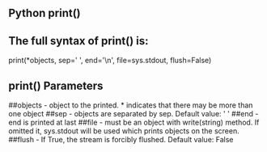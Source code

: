 ## Python print()

## The full syntax of print() is:

print(*objects, sep=' ', end='\n', file=sys.stdout, flush=False)
## print() Parameters
##objects - object to the printed. * indicates that there may be more than one object
##sep - objects are separated by sep. Default value: ' '
##end - end is printed at last
##file - must be an object with write(string) method. If omitted it, sys.stdout will be used which prints objects on the screen.
##flush - If True, the stream is forcibly flushed. Default value: False
